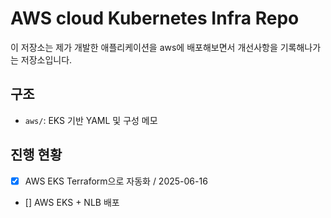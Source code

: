 # AWS cloud Kubernetes Infra Repo

이 저장소는 제가 개발한 애플리케이션을 aws에 배포해보면서 개선사항을 기록해나가는 저장소입니다.

## 구조

- `aws/`: EKS 기반 YAML 및 구성 메모

## 진행 현황
- [x] AWS EKS Terraform으로 자동화 / 2025-06-16
- [] AWS EKS + NLB 배포
